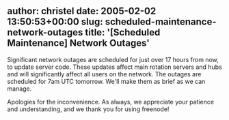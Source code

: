 author: christel
date: 2005-02-02 13:50:53+00:00
slug: scheduled-maintenance-network-outages
title: '[Scheduled Maintenance] Network Outages'
---

Significant network outages are scheduled for just over 17 hours from now, to update server code.  These updates affect main rotation servers and hubs and will significantly affect all users on the network.  The outages are scheduled for 7am UTC tomorrow. We'll make them as brief as we can manage.



Apologies for the inconvenience.  As always, we appreciate your patience and understanding, and we thank you for using  freenode!
